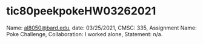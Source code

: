 # tic80peekpokeHW03262021
Name: al8050@bard.edu, date: 03/25/2021, CMSC: 335, Assignment Name: Poke Challenge, Collaboration: I worked alone, Statement: n/a.
